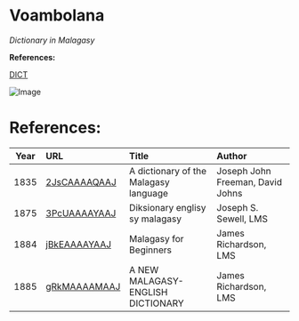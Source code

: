 # Voambolana 

_Dictionary in Malagasy_


**References:**

[DICT](https://en.wikipedia.org/wiki/DICT) 

![Image](src)


# References:
| Year | URL                                                             |  Title                                | Author                |
|------|:----------------------------------------------------------------|:--------------------------------------|:----------------------|
| 1835 | [2JsCAAAAQAAJ](https://books.google.ca/books?id=2JsCAAAAQAAJ)   | A dictionary of the Malagasy language | Joseph John Freeman, David Johns |
| 1875 | [3PcUAAAAYAAJ](https://books.google.ca/books?id=3PcUAAAAYAAJ)   | Diksionary englisy sy malagasy        | Joseph S. Sewell, LMS |
| 1884 | [jBkEAAAAYAAJ](https://books.google.ca/books?id=jBkEAAAAYAAJ)   | Malagasy for Beginners                | James Richardson, LMS |
| 1885 | [gRkMAAAAMAAJ](https://books.google.ca/books?id=gRkMAAAAMAAJ)   | A NEW MALAGASY-ENGLISH DICTIONARY     | James Richardson, LMS |


